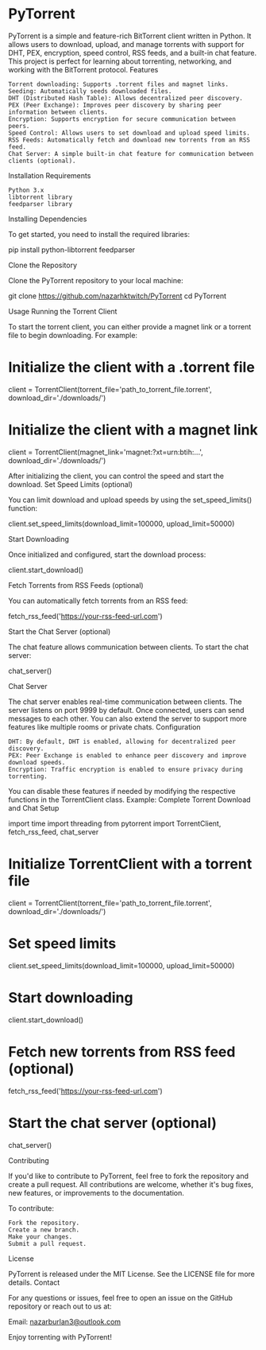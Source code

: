 # PyTorrent

PyTorrent is a simple and feature-rich BitTorrent client written in Python. It allows users to download, upload, and manage torrents with support for DHT, PEX, encryption, speed control, RSS feeds, and a built-in chat feature. This project is perfect for learning about torrenting, networking, and working with the BitTorrent protocol.
Features

    Torrent downloading: Supports .torrent files and magnet links.
    Seeding: Automatically seeds downloaded files.
    DHT (Distributed Hash Table): Allows decentralized peer discovery.
    PEX (Peer Exchange): Improves peer discovery by sharing peer information between clients.
    Encryption: Supports encryption for secure communication between peers.
    Speed Control: Allows users to set download and upload speed limits.
    RSS Feeds: Automatically fetch and download new torrents from an RSS feed.
    Chat Server: A simple built-in chat feature for communication between clients (optional).

Installation
Requirements

    Python 3.x
    libtorrent library
    feedparser library

Installing Dependencies

To get started, you need to install the required libraries:

pip install python-libtorrent feedparser

Clone the Repository

Clone the PyTorrent repository to your local machine:

git clone https://github.com/nazarhktwitch/PyTorrent
cd PyTorrent

Usage
Running the Torrent Client

To start the torrent client, you can either provide a magnet link or a torrent file to begin downloading. For example:

# Initialize the client with a .torrent file
client = TorrentClient(torrent_file='path_to_torrent_file.torrent', download_dir='./downloads/')

# Initialize the client with a magnet link
client = TorrentClient(magnet_link='magnet:?xt=urn:btih:...', download_dir='./downloads/')

After initializing the client, you can control the speed and start the download.
Set Speed Limits (optional)

You can limit download and upload speeds by using the set_speed_limits() function:

client.set_speed_limits(download_limit=100000, upload_limit=50000)

Start Downloading

Once initialized and configured, start the download process:

client.start_download()

Fetch Torrents from RSS Feeds (optional)

You can automatically fetch torrents from an RSS feed:

fetch_rss_feed('https://your-rss-feed-url.com')

Start the Chat Server (optional)

The chat feature allows communication between clients. To start the chat server:

chat_server()

Chat Server

The chat server enables real-time communication between clients. The server listens on port 9999 by default. Once connected, users can send messages to each other. You can also extend the server to support more features like multiple rooms or private chats.
Configuration

    DHT: By default, DHT is enabled, allowing for decentralized peer discovery.
    PEX: Peer Exchange is enabled to enhance peer discovery and improve download speeds.
    Encryption: Traffic encryption is enabled to ensure privacy during torrenting.

You can disable these features if needed by modifying the respective functions in the TorrentClient class.
Example: Complete Torrent Download and Chat Setup

import time
import threading
from pytorrent import TorrentClient, fetch_rss_feed, chat_server

# Initialize TorrentClient with a torrent file
client = TorrentClient(torrent_file='path_to_torrent_file.torrent', download_dir='./downloads/')

# Set speed limits
client.set_speed_limits(download_limit=100000, upload_limit=50000)

# Start downloading
client.start_download()

# Fetch new torrents from RSS feed (optional)
fetch_rss_feed('https://your-rss-feed-url.com')

# Start the chat server (optional)
chat_server()

Contributing

If you'd like to contribute to PyTorrent, feel free to fork the repository and create a pull request. All contributions are welcome, whether it's bug fixes, new features, or improvements to the documentation.

To contribute:

    Fork the repository.
    Create a new branch.
    Make your changes.
    Submit a pull request.

License

PyTorrent is released under the MIT License. See the LICENSE file for more details.
Contact

For any questions or issues, feel free to open an issue on the GitHub repository or reach out to us at:

Email: nazarburlan3@outlook.com

Enjoy torrenting with PyTorrent!
